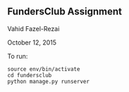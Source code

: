 FundersClub Assignment
--

Vahid Fazel-Rezai

October 12, 2015

To run:
```
source env/bin/activate
cd fundersclub
python manage.py runserver
```
